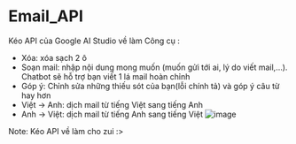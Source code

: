 # Email_API
Kéo API của Google AI Studio về làm
Công cụ : 
 + Xóa: xóa sạch 2 ô 
 + Soạn mail: nhập nội dung mong muốn (muốn gửi tới ai, lý do viết mail,...). Chatbot sẽ hỗ trợ bạn viết 1 lá mail hoàn chỉnh
 + Góp ý: Chỉnh sửa những thiếu sót của bạn(lỗi chính tả) và góp ý câu từ hay hơn
 + Việt -> Anh: dịch mail từ tiếng Việt sang tiếng Anh
 + Anh -> Việt: dịch mail từ tiếng Anh sang tiếng Việt
![image](https://github.com/user-attachments/assets/201ff919-21a8-493f-80ce-b4006e971832)


Note: Kéo API về làm cho zui :> 
